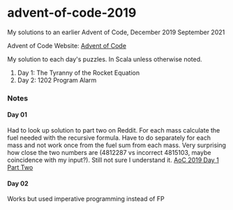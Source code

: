 # advent-of-code-2019
My solutions to an earlier Advent of Code, December 2019
September 2021

Advent of Code Website:  [Advent of Code](https://adventofcode.com)

My solution to each day's puzzles.  In Scala unless otherwise noted.

1. Day  1:  The Tyranny of the Rocket Equation
2. Day  2:  1202 Program Alarm

### Notes
#### Day 01
Had to look up solution to part two on Reddit.  For each mass calculate the fuel needed with the recursive formula.
Have to do separately for each mass and not work once from the fuel sum from each mass.  Very surprising how close the two numbers are (4812287 vs incorrect 4815103, maybe coincidence with my input?).
Still not sure I understand it.
[AoC 2019 Day 1 Part Two](https://www.reddit.com/r/adventofcode/comments/k1h4bq/2019_day_1_part_2_spits_out_right_answer_for/)

#### Day 02
Works but used imperative programming instead of FP


